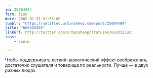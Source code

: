 ```yaml
---
id: 25084404
form: link
date: 2008-01-31 01:53:00
tumblr: "https://untitled.urbansheep.com/post/25084404"
title: "660332502"
linkurl: http://twitter.com/urbansheep/statuses/660332502
tags:
    - твиты

---
```

<p>Чтобы поддерживать легкий наркотический эффект воображения, достаточно слушателя и товарища по реальности. Лучше — в двух разных людях.</p>
